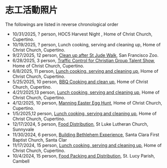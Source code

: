 # 志工活動照片
The followings are listed in reverse chronological order

* 10/31/2025, ? person, HOC5 Harvest Night , Home of Christ Church, Cupertino.
* 10/19/2025, ? person, Lunch cooking, serving and cleaning up, Home of Christ Church, Cupertino.
* 9/27/2025, 12 person,  [Clean up after St Jude Walk](https://photos.google.com/share/AF1QipNunDBP4wbiKVojonLsrRmRgpSzWzfauroKPnRF32TTugQ2uhwAwqvTJatgkv1hvA?key=bkpIZEdzd1JiQUVfdUlvem95RWxiWjdDaUl3c3Zn), San Francisco Zoo.
* 6/28/2025, 3 person, [Traffic Control for Christian Group Talent Show](https://photos.google.com/share/AF1QipO4nUWJDGdhEDuHMVi9fihlEDutIZfmLgoT965AfDBGhhu03Ef7XGQEj6RTSJrcMQ?key=V1l1RjNoZ3RnUXZHaWdFX1MzNWJQWTZGUllrVUZR), Home of Christ Church, Cupertino.
* 6/8/2025, 11 person, [Lunch cooking, serving and cleaning up](https://photos.google.com/share/AF1QipPx1jdylMNK89WzCnhaavQBDPVMCJFWk_kP4jGYvcNSzn_buiJ8O19B-8rgfJDuvA?key=akNtNUJROHdmaGpJd2ZINTlPc1Z3UWdLNUlkQ0lR), Home of Christ Church, Cupertino.
* 5/25/2025, 10 person, [BBQ Cooking and clean up](https://photos.google.com/share/AF1QipM39mBFmkxggGBz87Oz-tYQFvzUNyD5R0ef0gbG4SwjlUfm2sr3Ska5jzJ486nBgw?key=dWxSbU5NOHhkVzVDTC1mcnhGcEVwQ2dGZ2c5X0t3), Home of Christ Church, Cupertino.
* 4/21/2025,13 person, [Lunch cooking, serving and cleaning up](https://photos.google.com/share/AF1QipMKjjDkp11zjG30_8Rzl7-9VMDqlARoWzuBpg-5tbHtbDaF8zVOJhU7YvlZVph3Ig?key=QUczU2MxOWcwd0FhY2x6YjRfb05iY3dTa1FKTkNB), Home of Christ Church, Cupertino.
* 4/12/2025, 10 person, [Manning Easter Egg Hunt](https://photos.app.goo.gl/A2LK9S8s7is4vxQ46), Home of Christ Church, Cupertino.
* 1/5/2025,12 person, [Lunch cooking, serving and cleaning up](https://photos.google.com/share/AF1QipOjFzftycIWwrdtTeWIKRC8dVEhfLn5wR6HTl-yC9gaGvh89ko1R3hMKuMYQEUFKQ?key=MDBSWFNRU1dvcUtOMXo2ejZkdW96QmJWYS1FZ3lB), Home of Christ Church, Cupertino.
* 12/17/2024, 5 person, [Food Distribution](https://photos.google.com/share/AF1QipPGga9VtApmNYnR5z7Q8l0leZuoax1SxNxn6QwuC_EkRKaRmQQJihbPxmKNyVRKKA?key=bFlXc3Z0R19NMlo3aFFndG1sZTIzUWphLXFTQmZ3), St Luke Lutheran Church, Sunnyvale
* 11/30/2024, 6 person, [Building Bethlehem Experience](https://photos.google.com/share/AF1QipP4SVkwKedthpJHE2xe39uTc7ME0zS6DlOz3MbQcn8T67TLUS1ACT2V6Y6qLuvbQQ?key=WWVQaG1sR01VZFFjTGNBcXRIcUtNZ0pfOFRkX0hn), Santa Clara First Baptist Church, Santa Clar
* 11/17/2024, 15 person, [Lunch cooking, serving and cleaning up](https://photos.google.com/share/AF1QipMkwVnWsAgXvXsRFbwN0SAP9NbpuCQ5_G3WvQMRDl0NhkYzU0xlc25rwBjDXkFpPg?key=V1IwVU9IMF9nX1U1alFqdUE2bVAwanlGVExWMmR3), Home of Christ Church, Cupertino.
* 10/4/2024, 15 person, [Food Packing and Distribution](https://photos.google.com/share/AF1QipNHSaPx96L_TeLWtx8PeXBQDxM5XvJYB5A1n7F0fFjg09Z59UIMyg6CDbvpbdEFRg?key=enRIdjY4MEhqbXQtOFh6aGR0aDZYcElaejMxc3FR), St. Lucy Parish, Cambell
